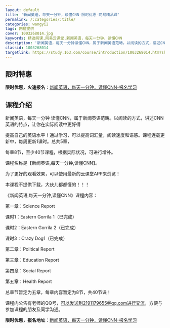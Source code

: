 ```yaml
---
layout: default
title: '新闻英语，每天一分钟，读懂CNN-限时优惠-网易精品课'
permalink: /:categories/:title/
categories: wangyi2
tags: 网易提供
cover: 1003268014.jpg
keywords: 精选网课,网易云课堂,新闻英语，每天一分钟，读懂CNN
description: '新闻英语，每天一分钟读懂CNN，属于新闻英语范畴。以阅读的方式，讲述CNN英语的特点，让你在实际阅读中更好得提高自己的英'
classid: 1003268014
targetlink: https://study.163.com/course/introduction/1003268014.htm?share=1&shareId=1025206652&utm_campaign=share&utm_medium=iphoneShare&utm_source=&utm_u=1025206652
---
```


## 限时特惠

**限时优惠，火速报名**：[新闻英语，每天一分钟，读懂CNN-报名学习](https://study.163.com/course/introduction/1003268014.htm?share=1&shareId=1025206652&utm_campaign=share&utm_medium=iphoneShare&utm_source=&utm_u=1025206652)

## 课程介绍

新闻英语，每天一分钟 读懂CNN，属于新闻英语范畴。以阅读的方式，讲述CNN英语的特点，让你在实际阅读中更好得



提高自己的英语水平！通过学习，可以提高词汇量，阅读速度和语感。课程连载更新中，每周更新1课时。总共5章，



每章8节，至少40节课程，根据实际状况，可进行增补。

课程名称是【新闻英语,每天一分钟,读懂CNN】。

为了更好的观看效果，可以使用最新的云课堂APP来浏览！

本课程不提供下载，大伙儿都都懂的！！！

《新闻英语,每天一分钟,读懂CNN》课程内容：

第一章：Science Report

课时1：Eastern Gorrila 1（已完成）

课时2：Eastern Gorrila 2（已完成）

课时3：Crazy  Dog1（已完成）

第二章：Political Report

第三章：Education Report

第四章：Social Report

第五章：Health Report

总章节暂定为五章，每章内容暂定为8节，共40节课！

课程内公告有老师的QQ号，可以发送到2191179655@qq.com进行交流，方便与参加课程的朋友及同学沟通。

**限时优惠，报名地址**：[新闻英语，每天一分钟，读懂CNN-报名学习](https://study.163.com/course/introduction/1003268014.htm?share=1&shareId=1025206652&utm_campaign=share&utm_medium=iphoneShare&utm_source=&utm_u=1025206652)

